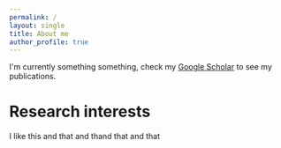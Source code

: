 ```yaml
--- 
permalink: / 
layout: single
title: About me
author_profile: true
---
```


I'm currently something something, check my [Google Scholar](https://scholar.google.com/citations?hl=fr&user=rPJDaXwAAAAJ) to see my publications.

# Research interests 
I like this and that and thand that and that



